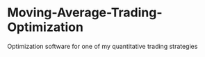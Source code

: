 # Moving-Average-Trading-Optimization
Optimization software for one of my quantitative trading strategies
